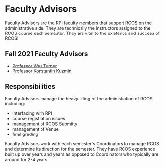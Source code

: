 # Faculty Advisors

<!--
TODO - add information about Faculty Advisors
- Role & Responsibilities
- Current Faculty Advisors
- Past Faculty Advisors

See [GitHub Issue #41](https://github.com/rcos/rcos-handbook/issues/41)
-->

Faculty Advisors are the RPI faculty members that support RCOS on the administrative side. They are technically the instructors assigned to the RCOS course each semester. They are vital to the existence and success of RCOS!

## Fall 2021 Faculty Advisors
- [Professor Wes Turner](https://science.rpi.edu/computer-science/faculty/wes-turner)
- [Professor Konstantin Kuzmin](https://faculty.rpi.edu/node/36271)

## Responsibilities
Faculty Advisors manage the heavy lifting of the administration of RCOS, including:
- interfacing with RPI
- course registration issues
- management of RCOS Submitty
- management of Venue
- final grading

Faculty Advisors work with each semester's Coordinators to manage RCOS and determine its direction for the semester. They have RCOS experience built up over years and years as opposed to Coordinators who typically are around for 2-4 years.

